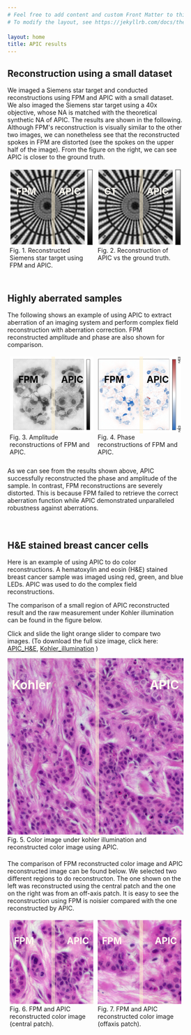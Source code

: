 ```yaml
---
# Feel free to add content and custom Front Matter to this file.
# To modify the layout, see https://jekyllrb.com/docs/themes/#overriding-theme-defaults

layout: home
title: APIC results
---
```



<style>
  
    .container {
        position: relative;
    }
    .resizer {
        background: #fff2d183;
        cursor: ew-resize;
        height: 100%;
        left: 50%;
        position: absolute;
        top: 0;
        width: 8px;
        @media (max-width: 600px){
            width: 12px;
        }
        @media (max-width: 800px){
            width: 10px;
        }
    }
    .modified-image {
        background-position: top left;
        background-repeat: no-repeat;
        background-size: auto 100%;
        height: 100%;
        left: 0;
        position: absolute;
        top: 0;
        width: 50%;
    }
    .container before {
      position: absolute;
      left: 10px;
      top: 5px;
    }
    .container after {
      position: absolute;
      right: 10px;
      top: 5px;
    }
    .container beforeNew {
      position: absolute;
      left: 15px;
      top: 10px;
    }
    .container afterNew {
      position: absolute;
      right: 12%;
      top: 10px;
    }
    .container afterNewPhase {
      position: absolute;
      right: 15%;
      top: 10px;
    }
          
</style>

<style>
* {
  box-sizing: border-box;
}

.column {
  float: left;
  width: 50%;
  padding: 5px;
}

/* Clearfix (clear floats) */
.row::after {
  content: "";
  clear: both;
  display: table;
}

.div{
float: left;
width: 300px;
}
</style>

## Reconstruction using a small dataset
We imaged a Siemens star target and conducted reconstructions using FPM and APIC with a small dataset. We also imaged the Siemens star target using a 40x objective, whose NA is matched with the theoretical synthetic NA of APIC. The results are shown in the following. Although FPM's reconstruction is visually similar to the other two images, we can nonetheless see that the reconstructed spokes in FPM are distorted (see the spokes on the upper half of the image). From the figure on the right, we can see APIC is closer to the ground truth.
<div class="row">
  <div class="column">
    <div class="container">
      <div class="modified-image" style="background-image: url('img/Siemens_smallDataset_FPM.jpg')"></div>
      <div class="resizer" id="dragMe1"></div>
      <img src="img/Siemens_smallDataset_APIC.jpg">
      <beforeNew><h2 style="color:floralwhite;">FPM</h2></beforeNew>
      <afterNewPhase><h2 style="color:floralwhite;">APIC</h2></afterNewPhase>
    </div>
    <figcaption>Fig. 1. Reconstructed Siemens star target using FPM and APIC.</figcaption>
  </div>
  <div class="column">
    <div class="container">
      <div class="modified-image" style="background-image: url('img/Siemens_smallDataset_GT.jpg')"></div>
      <div class="resizer" id="dragMe2"></div>
      <img src="img/Siemens_smallDataset_APIC.jpg">
      <beforeNew><h2 style="color:floralwhite;">GT</h2></beforeNew>
      <afterNewPhase><h2 style="color:floralwhite;">APIC</h2></afterNewPhase>
    </div>
    <figcaption>Fig. 2. Reconstruction of APIC vs the ground truth.</figcaption>
  </div>
</div>
<div style="line-height:150%;">
    <br>
</div>

## Highly aberrated samples

The following shows an example of using APIC to extract aberration of an imaging system and perform complex field reconstruction with aberration correction. FPM reconstructed amplitude and phase are also shown for comparison.

<div class="row">
  <div class="column">
    <div class="container">
      <div class="modified-image" style="background-image: url('img/Thyroid_amp_FPM.jpg')"></div>
      <div class="resizer" id="dragMe3"></div>
      <img src="img/Thyroid_amp_APIC.jpg">
      <beforeNew><h2 style="color:black;">&nbsp;FPM</h2></beforeNew>
      <afterNew><h2 style="color:black;">APIC</h2></afterNew>
    </div>
    <figcaption>Fig. 3. Amplitude reconstructions of FPM and APIC.</figcaption>
  </div>
  <div class="column">
    <div class="container">
      <div class="modified-image" style="background-image: url('img/Thyroid_phase_FPM_pi_2.jpg')"></div>
      <div class="resizer" id="dragMe4"></div>
      <img src="img/Thyroid_phase_APIC_pi_2.jpg">
      <beforeNew><h2 style="color:black;">FPM</h2></beforeNew>
      <afterNewPhase><h2 style="color:black;">APIC</h2></afterNewPhase>
    </div>
    <figcaption>Fig. 4. Phase reconstructions of FPM and APIC.</figcaption>
  </div>
</div>
<div style="line-height:50%;">
    <br>
</div>

As we can see from the results shown above, APIC successfully reconstructed the phase and amplitude of the sample. In contrast, FPM reconstructions are severely distorted. This is because FPM failed to retrieve the correct aberration function while APIC demonstrated unparalleled robustness against aberrations.
<div style="line-height:150%;">
    <br>
</div>

## H&E stained breast cancer cells 

Here is an example of using APIC to do color reconstructions. A hematoxylin and eosin (H&E) stained breast cancer sample was imaged using red, green, and blue LEDs. APIC was used to do the complex field reconstructions. 

The comparison of a small region of APIC reconstructed result and the raw measurement under Kohler illumination can be found in the figure below.


Click and slide the light orange slider to compare two images. (To download the full size image, click here:
<a href="img/APIC_amp_256wb.jpeg">APIC_H&E</a>, 
<a href="img/Kohler_amp_wb.jpeg">Kohler_illumination</a> )

<div class="container">
      <div class="modified-image" style="background-image: url('img/Kohler_amp_wb_crop.jpeg')"></div>
      <div class="resizer" id="dragMe5"></div>
      <img src="img/APIC_amp_256wb_crop.jpeg">
      <before><h1 style="color:floralwhite;">Kohler</h1></before>
      <after><h1 style="color:floralwhite;">APIC</h1></after>
</div>
<figcaption>Fig. 5. Color image under kohler illumination and reconstructed color image using APIC.</figcaption>
<div style="line-height:50%;">
    <br>
</div>

The comparison of FPM reconstructed color image and APIC reconstructed image can be found below. We selected two different regions to do reconstructon. The one shown on the left was reconstructed using the central patch and the one on the right was from an off-axis patch. It is easy to see the reconstruction using FPM is noisier compared with the one reconstructed by APIC.

<div class="row">
  <div class="column">
    <div class="container">
      <div class="modified-image" style="background-image: url('img/FPM_RGB_compare_central.jpg')"></div>
      <div class="resizer" id="dragMe6"></div>
      <img src="img/APIC_RGB_compare_central.jpg">
      <before><h2 style="color:floralwhite;">FPM</h2></before>
      <after><h2 style="color:floralwhite;">APIC</h2></after>
    </div>
    <figcaption>Fig. 6. FPM and APIC reconstructed color image (central patch).</figcaption>
  </div>
  <div class="column">
    <div class="container">
      <div class="modified-image" style="background-image: url('img/FPM_RGB_compare.jpg')"></div>
      <div class="resizer" id="dragMe7"></div>
      <img src="img/APIC_RGB_compare.jpg">
      <before><h2 style="color:floralwhite;">FPM</h2></before>
      <after><h2 style="color:floralwhite;">APIC</h2></after>
    </div>
    <figcaption>Fig. 7. FPM and APIC reconstructed color image (offaxis patch).</figcaption>
  </div>
</div>


<script>
      document.addEventListener('DOMContentLoaded', function () {
        // Query the element
        var i ;
        currentResizer = document.getElementsByClassName("resizer")
        
        for (i = 0; i < currentResizer.length; i++){
            compareIm(currentResizer[i])
        }
      
        function compareIm(resizer) {
        const leftSide = resizer.previousElementSibling;
        const rightSide = resizer.nextElementSibling;
  
        // The current position of mouse
        let x = 0;
        let y = 0;
        let leftWidth = 0;
  
        // Handle the mousedown event
        // that's triggered when user drags the resizer
        const mouseDownHandler = function (e) {
            // Get the current mouse position
            x = e.clientX;
            y = e.clientY;
            leftWidth = leftSide.getBoundingClientRect().width;
  
            // Attach the listeners to `document`
            document.addEventListener('mousemove', mouseMoveHandler);
            document.addEventListener('mouseup', mouseUpHandler);
        };

        const touchStartHandler = function (e) {
            // Get the current touch position
            x = e.touches[0].clientX;
            y = e.touches[0].clientY;
            leftWidth = leftSide.getBoundingClientRect().width;
  
            // Attach the listeners to `document`
            document.addEventListener('touchmove', touchMoveHandler);
            document.addEventListener('touchend', touchEndHandler);
        };
  
        const mouseMoveHandler = function (e) {
            // How far the mouse has been moved
            const dx = e.clientX - x;
            const dy = e.clientY - y;
  
            let newLeftWidth = ((leftWidth + dx) * 100) / resizer.parentNode.getBoundingClientRect().width;
            newLeftWidth = Math.max(newLeftWidth, 0);
            newLeftWidth = Math.min(newLeftWidth, 100);
  
            leftSide.style.width = `${newLeftWidth}%`;
            resizer.style.left = `${newLeftWidth}%`;
  
            resizer.style.cursor = 'col-resize';
            resizer.parentNode.style.cursor = 'col-resize';
  
            leftSide.style.userSelect = 'none';
            leftSide.style.pointerEvents = 'none';
  
            rightSide.style.userSelect = 'none';
            rightSide.style.pointerEvents = 'none';
        };

        const touchMoveHandler = function (e) {
            // How far the mouse has been moved
            const dx = e.changedTouches[0].clientX - x;
            const dy = e.changedTouches[0].clientY - y;
  
            let newLeftWidth = ((leftWidth + dx) * 100) / resizer.parentNode.getBoundingClientRect().width;
            newLeftWidth = Math.max(newLeftWidth, 0);
            newLeftWidth = Math.min(newLeftWidth, 100);
  
            leftSide.style.width = `${newLeftWidth}%`;
            resizer.style.left = `${newLeftWidth}%`;
  
            resizer.style.cursor = 'col-resize';
            resizer.parentNode.style.cursor = 'col-resize';
  
            leftSide.style.userSelect = 'none';
            leftSide.style.pointerEvents = 'none';
  
            rightSide.style.userSelect = 'none';
            rightSide.style.pointerEvents = 'none';
        };
  
        const mouseUpHandler = function () {
            resizer.style.removeProperty('cursor');
            resizer.parentNode.style.removeProperty('cursor');
  
            leftSide.style.removeProperty('user-select');
            leftSide.style.removeProperty('pointer-events');
  
            rightSide.style.removeProperty('user-select');
            rightSide.style.removeProperty('pointer-events');
  
            // Remove the handlers of `mousemove` and `mouseup`
            document.removeEventListener('mousemove', mouseMoveHandler);
            document.removeEventListener('mouseup', mouseUpHandler);
        };

        const touchEndHandler = function () {
            resizer.style.removeProperty('cursor');
            resizer.parentNode.style.removeProperty('cursor');
  
            leftSide.style.removeProperty('user-select');
            leftSide.style.removeProperty('pointer-events');
  
            rightSide.style.removeProperty('user-select');
            rightSide.style.removeProperty('pointer-events');
  
            // Remove the handlers of `touchmove` and `touchend`
            document.removeEventListener('touchmove', touchMoveHandler);
            document.removeEventListener('touchend', touchEndHandler);
        };
  
        // Attach the handler
        resizer.addEventListener('mousedown', mouseDownHandler);
        resizer.addEventListener('touchstart', touchStartHandler);
    }});
</script>

